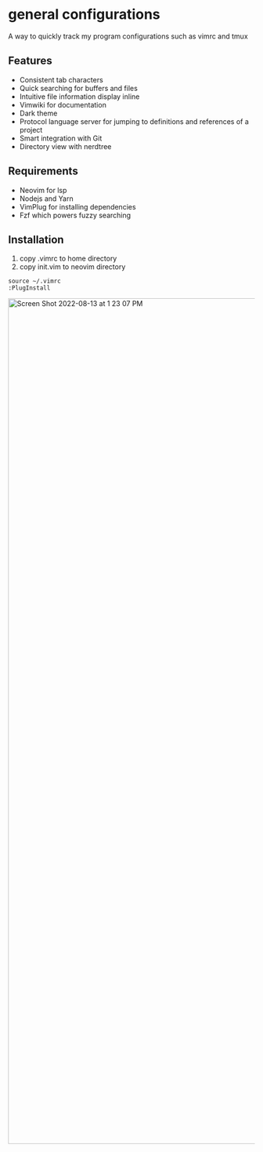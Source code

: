 # general configurations

A way to quickly track my program configurations such as vimrc and tmux

## Features

- Consistent tab characters
- Quick searching for buffers and files
- Intuitive file information display inline
- Vimwiki for documentation
- Dark theme
- Protocol language server for jumping to definitions and references of a project
- Smart integration with Git
- Directory view with nerdtree

## Requirements

- Neovim for lsp
- Nodejs and Yarn
- VimPlug for installing dependencies
- Fzf which powers fuzzy searching

## Installation
1. copy .vimrc to home directory
2. copy init.vim to neovim directory

```
source ~/.vimrc
:PlugInstall
```
<img width="1724" alt="Screen Shot 2022-08-13 at 1 23 07 PM" src="https://user-images.githubusercontent.com/29875928/184506212-5cdffd60-35a9-4556-a8d6-6fc3c6548fe3.png">

